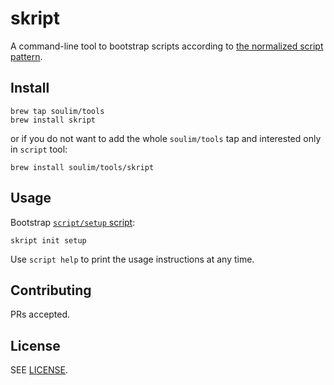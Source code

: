# skript

A command-line tool to bootstrap scripts according to [the normalized script pattern](https://github.blog/2015-06-30-scripts-to-rule-them-all/).

## Install

```shell
brew tap soulim/tools
brew install skript
```

or if you do not want to add the whole `soulim/tools` tap and interested only
in `script` tool:

```shell
brew install soulim/tools/skript
```

## Usage

Bootstrap [`script/setup` script](https://github.com/github/scripts-to-rule-them-all#scriptsetup):

```shell
skript init setup
```

Use `script help` to print the usage instructions at any time.

## Contributing

PRs accepted.

## License

SEE [LICENSE](LICENSE).
